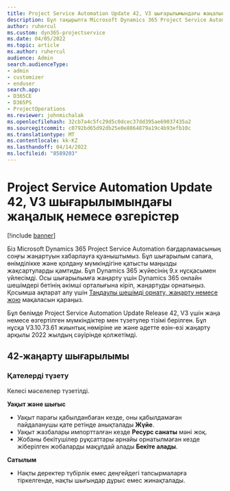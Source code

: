 ```yaml
---
title: Project Service Automation Update 42, V3 шығарылымындағы жаңалық немесе өзгерістер
description: Бұл тақырыпта Microsoft Dynamics 365 Project Service Automation 42, V3 жаңарту шығарылымындағы қолжетімді мүмкіндіктер мен түзетулердің тізімі берілген.
author: ruhercul
ms.custom: dyn365-projectservice
ms.date: 04/05/2022
ms.topic: article
ms.author: ruhercul
audience: Admin
search.audienceType:
- admin
- customizer
- enduser
search.app:
- D365CE
- D365PS
- ProjectOperations
ms.reviewer: johnmichalak
ms.openlocfilehash: 32cb7a4c5fc29d5c0dcec37dd395ae69037435a2
ms.sourcegitcommit: c0792bd65d92db25e0e8864879a19c4b93efb10c
ms.translationtype: MT
ms.contentlocale: kk-KZ
ms.lasthandoff: 04/14/2022
ms.locfileid: "8589203"
---
```

# <a name="whats-new-or-changed-in-project-service-automation-update-release-42-v3"></a>Project Service Automation Update 42, V3 шығарылымындағы жаңалық немесе өзгерістер

[!include [banner](../includes/psa-now-project-operations.md)]

Біз Microsoft Dynamics 365 Project Service Automation бағдарламасының соңғы жаңартуын хабарлауға қуаныштымыз. Бұл шығарылым сапаға, өнімділікке және қолдану мүмкіндігіне қатысты маңызды жақсартуларды қамтиды. Бұл Dynamics 365 жүйесінің 9.x нұсқасымен үйлесімді. Осы шығарылымға жаңарту үшін Dynamics 365 онлайн шешімдері бетінің әкімші орталығына кіріп, жаңартуды орнатыңыз. Қосымша ақпарат алу үшін [Таңдаулы шешімді орнату, жаңарту немесе жою](/power-platform/admin/install-remove-preferred-solution) мақаласын қараңыз.

Бұл бөлімде Project Service Automation Update Release 42, V3 үшін жаңа немесе өзгертілген мүмкіндіктер мен түзетулер тізімі берілген. Бұл нұсқа V3.10.73.61 жиынтық нөміріне ие және әдетте өзін-өзі жаңарту арқылы 2022 жылдың сәуірінде қолжетімді.

## <a name="update-release-42"></a>42-жаңарту шығарылымы

### <a name="bug-fixes"></a>Қателерді түзету

Келесі мәселелер түзетілді.

**Уақыт және шығыс**

- Уақыт парағы қабылданбаған кезде, оны қабылдамаған пайдаланушы қате ретінде анықталады **Жүйе**.
- Уақыт жазбалары импортталған кезде **Ресурс санаты** мәні жоқ.
- Жобаны бекітушілер рұқсаттары арнайы орнатылмаған кезде жіберілген жобаларды мақұлдай алады **Бекіте алады**.

**Сатылым**

- Нақты деректер түбірлік емес деңгейдегі тапсырмаларға тіркелгенде, нақты шығындар дұрыс емес жинақталады.
